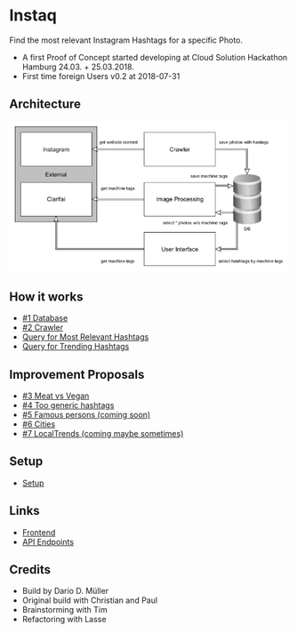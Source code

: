 # Instaq
Find the most relevant Instagram Hashtags for a specific Photo.
  * A first Proof of Concept started developing at Cloud Solution Hackathon Hamburg 24.03. + 25.03.2018.
  * First time foreign Users v0.2 at 2018-07-31
  
## Architecture
![](/doc/architecture2.png)

## How it works
  * [#1 Database](/doc/ip1_better_database.md)
  * [#2 Crawler](/doc/ip2_crawler.md)
  * [Query for Most Relevant Hashtags](/doc/relational-query-for-most-relevant.md)
  * [Query for Trending Hashtags](/doc/relational-query-for-trending.md)
  
## Improvement Proposals
  * [#3 Meat vs Vegan](/doc/ip3_meat_vs_vegan.md)
  * [#4 Too generic hashtags](/doc/ip4_too_generic_hashtags.md)
  * [#5 Famous persons (coming soon)](/doc/ip5_famous_persons.md)
  * [#6 Cities](/doc/ip6_cities.md)
  * [#7 LocalTrends (coming maybe sometimes)](/doc/ip7_local_trends.md)

## Setup
  * [Setup](/doc/setup.md)

## Links
  * [Frontend](http://instaq.innocliq.de)
  * [API Endpoints](http://instaq-api.innocliq.de/swagger/index.html)
  
## Credits
  * Build by Dario D. Müller
  * Original build with Christian and Paul
  * Brainstorming with Tim
  * Refactoring with Lasse